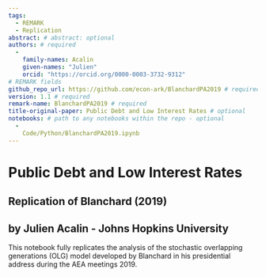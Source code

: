 ```yaml
---
tags:
  - REMARK
  - Replication
abstract: # abstract: optional
authors: # required
  -
    family-names: Acalin
    given-names: "Julien"
    orcid: "https://orcid.org/0000-0003-3732-9312"
# REMARK fields
github_repo_url: https://github.com/econ-ark/BlanchardPA2019 # required
version: 1.1 # required
remark-name: BlanchardPA2019 # required 
title-original-paper: Public Debt and Low Interest Rates # optional 
notebooks: # path to any notebooks within the repo - optional
  - 
    Code/Python/BlanchardPA2019.ipynb
---
```


# Public Debt and Low Interest Rates

## Replication of Blanchard (2019)
 
## by Julien Acalin - Johns Hopkins University
 
This notebook fully replicates the analysis of the stochastic overlapping generations (OLG) model developed by Blanchard in his presidential address during the AEA meetings 2019.


